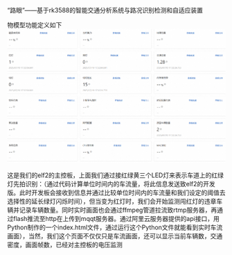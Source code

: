 “路眼”——基于rk3588的智能交通分析系统与路况识别检测和自适应装置

物模型功能定义如下
![物模型](/img/data_model.png)

这是我们的elf2的主控板，上面我们通过接红绿黄三个LED灯来表示车道上的红绿灯先拍识别：（通过代码计算单位时间内的车流量，将此信息发送致elf2的开发版。此时开发板会接收到信息并通过比较单位时间内的车流量和我们设定的阈值去选择性的延长绿灯闪烁时间），但当变为红灯时，我们会开始监测闯红灯的违章车辆并记录车辆数量。同时实时画面也会通过ffmpeg管道拉流致rtmp服务器，再通过flash推流至http在上传到mqqt服务器。通过阿里云服务器提供的api接口，用Python制作的一个index.html文件，通过运行这个Python文件就能看到实时车流画面），当然，我们这个页面不仅仅只是车流画面，还可以显示当前车辆数，交通密度，画面帧数，已经对主控板的电压监测
